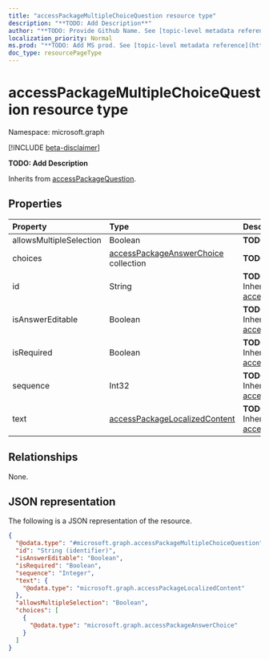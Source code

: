 ```yaml
---
title: "accessPackageMultipleChoiceQuestion resource type"
description: "**TODO: Add Description**"
author: "**TODO: Provide Github Name. See [topic-level metadata reference](https://msgo.azurewebsites.net/add/document/guidelines/metadata.html#topic-level-metadata)**"
localization_priority: Normal
ms.prod: "**TODO: Add MS prod. See [topic-level metadata reference](https://msgo.azurewebsites.net/add/document/guidelines/metadata.html#topic-level-metadata)**"
doc_type: resourcePageType
---
```


# accessPackageMultipleChoiceQuestion resource type

Namespace: microsoft.graph

[!INCLUDE [beta-disclaimer](../../includes/beta-disclaimer.md)]

**TODO: Add Description**


Inherits from [accessPackageQuestion](../resources/accesspackagequestion.md).

## Properties
|Property|Type|Description|
|:---|:---|:---|
|allowsMultipleSelection|Boolean|**TODO: Add Description**|
|choices|[accessPackageAnswerChoice](../resources/accesspackageanswerchoice.md) collection|**TODO: Add Description**|
|id|String|**TODO: Add Description** Inherited from [accessPackageQuestion](../resources/accesspackagequestion.md).|
|isAnswerEditable|Boolean|**TODO: Add Description** Inherited from [accessPackageQuestion](../resources/accesspackagequestion.md).|
|isRequired|Boolean|**TODO: Add Description** Inherited from [accessPackageQuestion](../resources/accesspackagequestion.md).|
|sequence|Int32|**TODO: Add Description** Inherited from [accessPackageQuestion](../resources/accesspackagequestion.md).|
|text|[accessPackageLocalizedContent](../resources/accesspackagelocalizedcontent.md)|**TODO: Add Description** Inherited from [accessPackageQuestion](../resources/accesspackagequestion.md).|

## Relationships
None.

## JSON representation
The following is a JSON representation of the resource.
<!-- {
  "blockType": "resource",
  "@odata.type": "microsoft.graph.accessPackageMultipleChoiceQuestion"
}
-->
``` json
{
  "@odata.type": "#microsoft.graph.accessPackageMultipleChoiceQuestion",
  "id": "String (identifier)",
  "isAnswerEditable": "Boolean",
  "isRequired": "Boolean",
  "sequence": "Integer",
  "text": {
    "@odata.type": "microsoft.graph.accessPackageLocalizedContent"
  },
  "allowsMultipleSelection": "Boolean",
  "choices": [
    {
      "@odata.type": "microsoft.graph.accessPackageAnswerChoice"
    }
  ]
}
```

